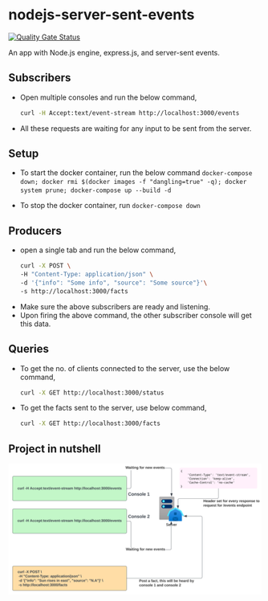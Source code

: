 # nodejs-server-sent-events

[![Quality Gate Status](https://sonarcloud.io/api/project_badges/measure?project=ankurksoni_nodejs-server-sent-events&metric=alert_status)](https://sonarcloud.io/summary/new_code?id=ankurksoni_nodejs-server-sent-events)

An app with Node.js engine, express.js, and server-sent events.

## Subscribers

* Open multiple consoles and run the below command,
    ```bash
    curl -H Accept:text/event-stream http://localhost:3000/events
    ```
* All these requests are waiting for any input to be sent from the server.

## Setup

* To start the docker container, run the below command `docker-compose down; docker rmi $(docker images -f "dangling=true" -q); docker system prune; docker-compose up --build -d`

* To stop the docker container, run `docker-compose down`

## Producers

* open a single tab and run the below command,
    ```bash
    curl -X POST \
    -H "Content-Type: application/json" \
    -d '{"info": "Some info", "source": "Some source"}'\
    -s http://localhost:3000/facts
    ```
* Make sure the above subscribers are ready and listening.
* Upon firing the above command, the other subscriber console will get this data.

## Queries
* To get the no. of clients connected to the server, use the below command,
    ```bash
    curl -X GET http://localhost:3000/status
    ```
* To get the facts sent to the server, use below command,
    ```bash
    curl -X GET http://localhost:3000/facts
    ```

## Project in nutshell
<img src="./server-sent-events.svg" alt="Git" />
